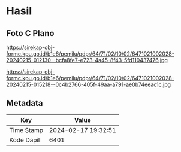 # Hasil

## Foto C Plano

https://sirekap-obj-formc.kpu.go.id/b1e6/pemilu/pdpr/64/71/02/10/02/6471021002028-20240215-012130--bcfa8fe7-e723-4a45-8f43-5fd110437476.jpg

https://sirekap-obj-formc.kpu.go.id/b1e6/pemilu/pdpr/64/71/02/10/02/6471021002028-20240215-015218--0c4b2766-405f-49aa-a791-ae0b74eeac1c.jpg


## Metadata

| Key        | Value               |
| ---------- | ------------------- |
| Time Stamp | 2024-02-17 19:32:51 |
| Kode Dapil | 6401                |



